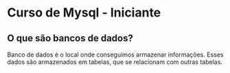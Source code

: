 # Curso de Mysql - Iniciante

## O que são bancos de dados?

Banco de dados é o local onde conseguimos armazenar informações. Esses dados são
armazenados em tabelas, que se relacionam com outras tabelas.
